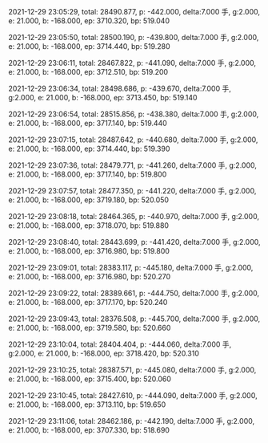 2021-12-29 23:05:29, total: 28490.877, p: -442.000, delta:7.000 手, g:2.000, e: 21.000, b: -168.000, ep: 3710.320, bp: 519.040

2021-12-29 23:05:50, total: 28500.190, p: -439.800, delta:7.000 手, g:2.000, e: 21.000, b: -168.000, ep: 3714.440, bp: 519.280

2021-12-29 23:06:11, total: 28467.822, p: -441.090, delta:7.000 手, g:2.000, e: 21.000, b: -168.000, ep: 3712.510, bp: 519.200

2021-12-29 23:06:34, total: 28498.686, p: -439.670, delta:7.000 手, g:2.000, e: 21.000, b: -168.000, ep: 3713.450, bp: 519.140

2021-12-29 23:06:54, total: 28515.856, p: -438.380, delta:7.000 手, g:2.000, e: 21.000, b: -168.000, ep: 3717.140, bp: 519.440

2021-12-29 23:07:15, total: 28487.642, p: -440.680, delta:7.000 手, g:2.000, e: 21.000, b: -168.000, ep: 3714.440, bp: 519.390

2021-12-29 23:07:36, total: 28479.771, p: -441.260, delta:7.000 手, g:2.000, e: 21.000, b: -168.000, ep: 3717.140, bp: 519.800

2021-12-29 23:07:57, total: 28477.350, p: -441.220, delta:7.000 手, g:2.000, e: 21.000, b: -168.000, ep: 3719.180, bp: 520.050

2021-12-29 23:08:18, total: 28464.365, p: -440.970, delta:7.000 手, g:2.000, e: 21.000, b: -168.000, ep: 3718.070, bp: 519.880

2021-12-29 23:08:40, total: 28443.699, p: -441.420, delta:7.000 手, g:2.000, e: 21.000, b: -168.000, ep: 3716.980, bp: 519.800

2021-12-29 23:09:01, total: 28383.117, p: -445.180, delta:7.000 手, g:2.000, e: 21.000, b: -168.000, ep: 3716.980, bp: 520.270

2021-12-29 23:09:22, total: 28389.661, p: -444.750, delta:7.000 手, g:2.000, e: 21.000, b: -168.000, ep: 3717.170, bp: 520.240

2021-12-29 23:09:43, total: 28376.508, p: -445.700, delta:7.000 手, g:2.000, e: 21.000, b: -168.000, ep: 3719.580, bp: 520.660

2021-12-29 23:10:04, total: 28404.404, p: -444.060, delta:7.000 手, g:2.000, e: 21.000, b: -168.000, ep: 3718.420, bp: 520.310

2021-12-29 23:10:25, total: 28387.571, p: -445.080, delta:7.000 手, g:2.000, e: 21.000, b: -168.000, ep: 3715.400, bp: 520.060

2021-12-29 23:10:45, total: 28427.610, p: -444.090, delta:7.000 手, g:2.000, e: 21.000, b: -168.000, ep: 3713.110, bp: 519.650

2021-12-29 23:11:06, total: 28462.186, p: -442.190, delta:7.000 手, g:2.000, e: 21.000, b: -168.000, ep: 3707.330, bp: 518.690
